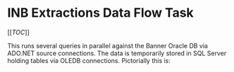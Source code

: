 # INB Extractions Data Flow Task

[[_TOC_]]

This runs several queries in parallel against the Banner Oracle DB via ADO.NET source connections.
The data is temporarily stored in SQL Server holding tables via OLEDB connections.
Pictorially this is: